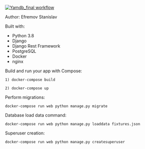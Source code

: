 [![Yamdb_final workflow](https://github.com/backdev96/yamdb_final/workflows/Yamdb-app_workflow/badge.svg)](https://github.com/backdev96/yamdb_final/actions)

Author: Efremov Stanislav

Built with:

- Python 3.8
- Django
- Django Rest Framework
- PostgreSQL
- Docker
- nginx

Build and run your app with Compose:

    1) docker-compose build

    2) docker-compose up

Perform migrations:

    docker-compose run web python manage.py migrate

Database load data command:

    docker-compose run web python manage.py loaddata fixtures.json

Superuser creation:

    docker-compose run web python manage.py createsuperuser

